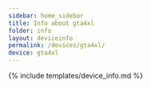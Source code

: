 ```yaml
---
sidebar: home_sidebar
title: Info about gta4xl
folder: info
layout: deviceinfo
permalink: /devices/gta4xl/
device: gta4xl
---
```

{% include templates/device_info.md %}

